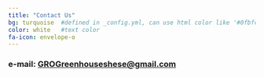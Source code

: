 ```yaml
---
title: "Contact Us"
bg: turquoise  #defined in _config.yml, can use html color like '#0fbfcf'
color: white   #text color
fa-icon: envelope-o
---
```


### e-mail: <a href="mailto:grogreenhouseshese@gmail.com"> GROGreenhouseshese@gmail.com </a>